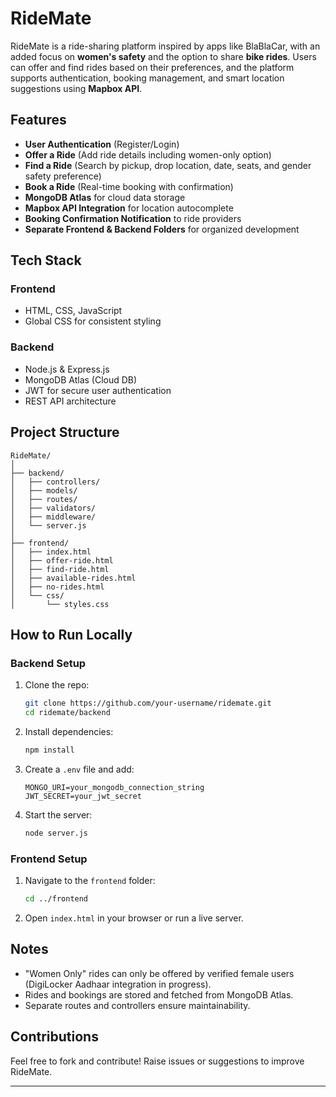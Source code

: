# RideMate
RideMate is a ride-sharing platform inspired by apps like BlaBlaCar, with an added focus on **women's safety** and the option to share **bike rides**. Users can offer and find rides based on their preferences, and the platform supports authentication, booking management, and smart location suggestions using **Mapbox API**.

## Features

- **User Authentication** (Register/Login)
- **Offer a Ride** (Add ride details including women-only option)
- **Find a Ride** (Search by pickup, drop location, date, seats, and gender safety preference)
- **Book a Ride** (Real-time booking with confirmation)
- **MongoDB Atlas** for cloud data storage
- **Mapbox API Integration** for location autocomplete
- **Booking Confirmation Notification** to ride providers
- **Separate Frontend & Backend Folders** for organized development

## Tech Stack

### Frontend
- HTML, CSS, JavaScript
- Global CSS for consistent styling

### Backend
- Node.js & Express.js
- MongoDB Atlas (Cloud DB)
- JWT for secure user authentication
- REST API architecture

## Project Structure

```
RideMate/
│
├── backend/
│   ├── controllers/
│   ├── models/
│   ├── routes/
│   ├── validators/
│   ├── middleware/
│   └── server.js
│
├── frontend/
│   ├── index.html
│   ├── offer-ride.html
│   ├── find-ride.html
│   ├── available-rides.html
│   ├── no-rides.html
│   └── css/
│       └── styles.css
```

## How to Run Locally

### Backend Setup

1. Clone the repo:
   ```bash
   git clone https://github.com/your-username/ridemate.git
   cd ridemate/backend
   ```

2. Install dependencies:
   ```bash
   npm install
   ```

3. Create a `.env` file and add:
   ```
   MONGO_URI=your_mongodb_connection_string
   JWT_SECRET=your_jwt_secret
   ```

4. Start the server:
   ```bash
   node server.js
   ```

### Frontend Setup

1. Navigate to the `frontend` folder:
   ```bash
   cd ../frontend
   ```

2. Open `index.html` in your browser or run a live server.

## Notes

- "Women Only" rides can only be offered by verified female users (DigiLocker Aadhaar integration in progress).
- Rides and bookings are stored and fetched from MongoDB Atlas.
- Separate routes and controllers ensure maintainability.

## Contributions

Feel free to fork and contribute! Raise issues or suggestions to improve RideMate.

---
